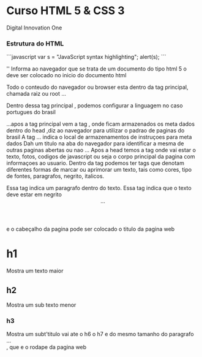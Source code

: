 # Curso HTML 5 & CSS 3
<p> Digital Innovation One</p>

<h3> Estrutura do HTML</h3>
```javascript
var s = "JavaScript syntax highlighting";
alert(s);
```

<!--comentario em html-->
'<!DOCTYPE html>'   Informa ao navegador que se trata de um documento do tipo html 5 o <!DOCTYPE html> deve ser colocado no inicio do documento html

<html> Todo o conteudo do navegador ou browser esta dentro da tag principal, chamada raiz ou root  <html>...</html>

Dentro dessa tag principal <html>, podemos configurar a linguagem no caso portugues do brasil

<html lang="pt-br">

</html>

<head>...</head>apos a tag principal vem a tag <head>, onde ficam armazenados os meta dados
<meta charset ="utf-8"> dentro do head ,diz ao navegador para utilizar o padrao de paginas do brasil
A tag <meta>...</meta> indica o local de armazenamentos de instruçoes para meta dados
<title>...</title> Dah um titulo na aba do navegador para identificar a mesma de outras paginas abertas ou nao

<body>...</body> Apos a head temos a tag <body> onde vai estar o texto, fotos, codigos de javascript ou seja o corpo principal da pagina com informaçoes ao usuario.
Dentro da tag <body> podemos ter tags que denotam diferentes formas de marcar ou aprimorar um texto, tais como cores, tipo de fontes, paragrafos, negrito, italicos.
<p></p> Essa tag indica um paragrafo dentro do texto.
<b></b> Essa tag indica que o texto deve estar em negrito

<header>...</header> e o cabeçalho da pagina pode ser colocado o titulo da pagina web
<h1>h1</h1> Mostra um texto maior
<h2>h2</h2> Mostra um sub texto menor
<h3>h3</h3> Mostra um subt'titulo
vai ate o h6 o h7 e do mesmo tamanho do paragrafo

 <footer>...</footer>, que e o rodape da pagina web
